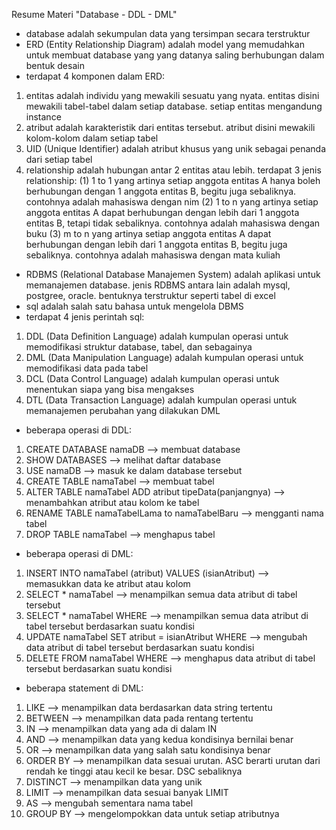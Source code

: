 Resume Materi "Database - DDL - DML"
- database adalah sekumpulan data yang tersimpan secara terstruktur
- ERD (Entity Relationship Diagram) adalah model yang memudahkan untuk membuat database yang yang datanya saling berhubungan dalam bentuk desain
- terdapat 4 komponen dalam ERD:
1. entitas adalah individu yang mewakili sesuatu yang nyata. entitas disini mewakili tabel-tabel dalam setiap database. setiap entitas mengandung instance
2. atribut adalah karakteristik dari entitas tersebut. atribut disini mewakili kolom-kolom dalam setiap tabel
3. UID (Unique Identifier) adalah atribut khusus yang unik sebagai penanda dari setiap tabel
4. relationship adalah hubungan antar 2 entitas atau lebih. terdapat 3 jenis relationship:
(1) 1 to 1 yang artinya setiap anggota entitas A hanya boleh berhubungan dengan 1 anggota entitas B, begitu juga sebaliknya. contohnya adalah mahasiswa dengan nim
(2) 1 to n yang artinya setiap anggota entitas A dapat berhubungan dengan lebih dari 1 anggota entitas B, tetapi tidak sebaliknya. contohnya adalah mahasiswa dengan buku
(3) m to n yang artinya setiap anggota entitas A dapat berhubungan dengan lebih dari 1 anggota entitas B, begitu juga sebaliknya. contohnya adalah mahasiswa dengan mata kuliah
- RDBMS (Relational Database Manajemen System) adalah aplikasi untuk memanajemen database. jenis RDBMS antara lain adalah mysql, postgree, oracle. bentuknya terstruktur seperti tabel di excel
- sql adalah salah satu bahasa untuk mengelola DBMS
- terdapat 4 jenis perintah sql:
1. DDL (Data Definition Language) adalah kumpulan operasi untuk memodifikasi struktur database, tabel, dan sebagainya
2. DML (Data Manipulation Language) adalah kumpulan operasi untuk memodifikasi data pada tabel
3. DCL (Data Control Language) adalah kumpulan operasi untuk menentukan siapa yang bisa mengakses
4. DTL (Data Transaction Language) adalah kumpulan operasi untuk memanajemen perubahan yang dilakukan DML
- beberapa operasi di DDL:
1. CREATE DATABASE namaDB --> membuat database
2. SHOW DATABASES --> melihat daftar database
3. USE namaDB --> masuk ke dalam database tersebut
4. CREATE TABLE namaTabel --> membuat tabel
5. ALTER TABLE namaTabel ADD atribut tipeData(panjangnya) --> menambahkan atribut atau kolom ke tabel
6. RENAME TABLE namaTabelLama to namaTabelBaru --> mengganti nama tabel
7. DROP TABLE namaTabel --> menghapus tabel
- beberapa operasi di DML:
1. INSERT INTO namaTabel (atribut) VALUES (isianAtribut) --> memasukkan data ke atribut atau kolom
2. SELECT * namaTabel --> menampilkan semua data atribut di tabel tersebut
3. SELECT * namaTabel WHERE --> menampilkan semua data atribut di tabel tersebut berdasarkan suatu kondisi
4. UPDATE namaTabel SET atribut = isianAtribut WHERE --> mengubah data atribut di tabel tersebut berdasarkan suatu kondisi
5. DELETE FROM namaTabel WHERE --> menghapus data atribut di tabel tersebut berdasarkan suatu kondisi
- beberapa statement di DML:
1. LIKE --> menampilkan data berdasarkan data string tertentu
2. BETWEEN --> menampilkan data pada rentang tertentu
3. IN --> menampilkan data yang ada di dalam IN
4. AND --> menampilkan data yang kedua kondisinya bernilai benar
5. OR --> menampilkan data yang salah satu kondisinya benar
6. ORDER BY --> menampilkan data sesuai urutan. ASC berarti urutan dari rendah ke tinggi atau kecil ke besar. DSC sebaliknya
7. DISTINCT --> menampilkan data yang unik
8. LIMIT --> menampilkan data sesuai banyak LIMIT
9. AS --> mengubah sementara nama tabel
10. GROUP BY --> mengelompokkan data untuk setiap atributnya
 